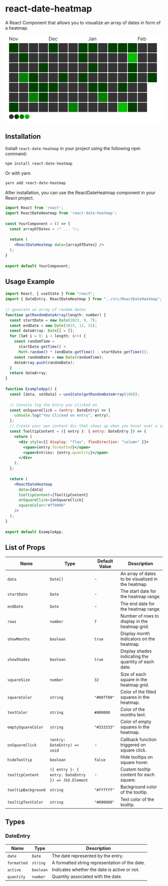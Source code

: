 # react-date-heatmap

A React Component that allows you to visualize an array of dates in form of a heatmap.

![screenshot](./example/example-screenshot.PNG)

## Installation

Install `react-date-heatmap` in your project using the following npm command:

```bash
npm install react-date-heatmap
```

Or with yarn

```bash
yarn add react-date-heatmap
```

After installation, you can use the ReactDateHeatmap component in your React project.

```jsx
import React from 'react';
import ReactDateHeatmap from 'react-date-heatmap';

const YourComponent = () => {
  const arrayOfDates = /* ... */;

  return (
    <ReactDateHeatmap data={arrayOfDates} />
  );
}

export default YourComponent;
```

## Usage Example

```jsx
import React, { useState } from "react";
import { DateEntry, ReactDateHeatmap } from "../src/ReactDateHeatmap";

// generate an array of random dates
function getRandomDateArray(length: number) {
  const startDate = new Date(2023, 9, 7);
  const endDate = new Date(2023, 11, 31);
  const dateArray: Date[] = [];
  for (let i = 0; i < length; i++) {
    const randomTime =
      startDate.getTime() +
      Math.random() * (endDate.getTime() - startDate.getTime());
    const randomDate = new Date(randomTime);
    dateArray.push(randomDate);
  }
  return dateArray;
}

function ExampleApp() {
  const [data, setData] = useState(getRandomDateArray(100));

  // Console log the Entry you clicked on
  const onSquareClick = (entry: DateEntry) => {
    console.log("You Clicked on entry", entry);
  };
  // Create your own content div that shows up when you hover over a square/entry
  const TooltipContent = ({ entry }: { entry: DateEntry }) => {
    return (
      <div style={{ display: "flex", flexDirection: "column" }}>
        <span>{entry.formatted}</span>
        <span>Entries: {entry.quantity}</span>
      </div>
    );
  };

  return (
    <ReactDateHeatmap
      data={data}
      tooltipContent={TooltipContent}
      onSquareClick={onSquareClick}
      squareColor="#ff0000"
    />
  );
}

export default ExampleApp;
```

## List of Props

| Name                | Type                                               | Default Value | Description                                          |
| ------------------- | -------------------------------------------------- | ------------- | ---------------------------------------------------- |
| `data`              | `Date[]`                                           | -             | An array of dates to be visualized in the heatmap.   |
| `startDate`         | `Date`                                             | -             | The start date for the heatmap range.                |
| `endDate`           | `Date`                                             | -             | The end date for the heatmap range.                  |
| `rows`              | `number`                                           | `7`           | Number of rows to display in the heatmap grid.       |
| `showMonths`        | `boolean`                                          | `true`        | Display month indicators on the heatmap.             |
| `showShades`        | `boolean`                                          | `true`        | Display shades indicating the quantity of each date. |
| `squareSize`        | `number`                                           | `32`          | Size of each square in the heatmap grid.             |
| `squareColor`       | `string`                                           | `"#00ff00"`   | Color of the filled squares in the heatmap.          |
| `textColor`         | `string`                                           | `#000000`     | Color of the months text.                            |
| `emptySquareColor`  | `string`                                           | `"#333333"`   | Color of empty squares in the heatmap.               |
| `onSquareClick`     | `(entry: DateEntry) => void`                       | -             | Callback function triggered on square click.         |
| `hideTooltip`       | `boolean`                                          | `false`       | Hide tooltips on square hover.                       |
| `tooltipContent`    | `({ entry }: { entry: DateEntry }) => JSX.Element` | -             | Custom tooltip content for each square.              |
| `tooltipBackground` | `string`                                           | `"#ffffff"`   | Background color of the tooltip.                     |
| `tooltipTextColor`  | `string`                                           | `"#000000"`   | Text color of the tooltip.                           |

## Types

### DateEntry

| Name        | Type      | Description                                    |
| ----------- | --------- | ---------------------------------------------- |
| `date`      | `Date`    | The date represented by the entry.             |
| `formatted` | `string`  | A formatted string representation of the date. |
| `active`    | `boolean` | Indicates whether the date is active or not.   |
| `quantity`  | `number`  | Quantity associated with the date.             |
